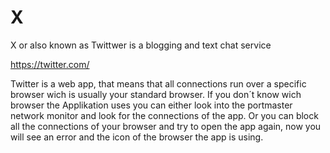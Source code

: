 # X
X or also known as Twittwer is a blogging and text chat service


https://twitter.com/

Twitter is a web app, that means that all connections run over a specific browser
wich is usually your standard browser. If you don´t know wich browser the Applikation
uses you can either look into the portmaster network monitor and look for the connections
of the app. Or you can block all the connections of your browser and try to open the app
again, now you will see an error and the icon of the browser the app is using. 

